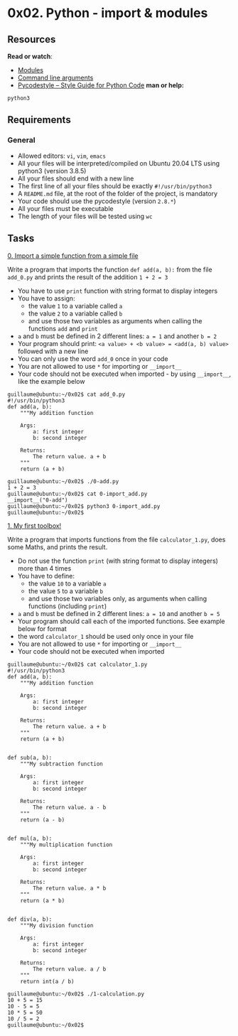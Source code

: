 # 0x02. Python - import & modules
## Resources
**Read or watch**:
* [Modules](https://docs.python.org/3/tutorial/modules.html)
* [Command line arguments](https://docs.python.org/3/tutorial/stdlib.html#command-line-arguments)
* [Pycodestyle – Style Guide for Python Code](https://pypi.org/project/pycodestyle/)
**man or help:**

`python3`
## Requirements
### General
* Allowed editors: `vi`, `vim`, `emacs`
* All your files will be interpreted/compiled on Ubuntu 20.04 LTS using python3 (version 3.8.5)
* All your files should end with a new line
* The first line of all your files should be exactly `#!/usr/bin/python3`
* A `README.md` file, at the root of the folder of the project, is mandatory
* Your code should use the pycodestyle (version `2.8.*`)
* All your files must be executable
* The length of your files will be tested using `wc`
## Tasks
[0. Import a simple function from a simple file](./0-add.py)

Write a program that imports the function `def add(a, b):` from the file `add_0.py` and prints the result of the addition `1 + 2 = 3`

* You have to use `print` function with string format to display integers
* You have to assign:
	* the value `1` to a variable called `a`
	* the value `2` to a variable called `b`
	* and use those two variables as arguments when calling the functions `add` and `print`
* `a` and `b` must be defined in 2 different lines: `a = 1` and another `b = 2`
* Your program should print: `<a value> + <b value> = <add(a, b) value>` followed with a new line
* You can only use the word `add_0` once in your code
* You are not allowed to use `*` for importing or `__import__`
* Your code should not be executed when imported - by using `__import__`, like the example below
```
guillaume@ubuntu:~/0x02$ cat add_0.py
#!/usr/bin/python3
def add(a, b):
    """My addition function

    Args:
        a: first integer
        b: second integer

    Returns:
        The return value. a + b
    """
    return (a + b)

guillaume@ubuntu:~/0x02$ ./0-add.py
1 + 2 = 3
guillaume@ubuntu:~/0x02$ cat 0-import_add.py
__import__("0-add")
guillaume@ubuntu:~/0x02$ python3 0-import_add.py
guillaume@ubuntu:~/0x02$
```
[1. My first toolbox!](./1-calculation.py)

Write a program that imports functions from the file `calculator_1.py`, does some Maths, and prints the result.

* Do not use the function `print` (with string format to display integers) more than 4 times
* You have to define:
	* the value `10` to a variable `a`
	* the value `5` to a variable `b`
	* and use those two variables only, as arguments when calling functions (including `print`)
* `a` and `b` must be defined in 2 different lines: `a = 10` and another `b = 5`
* Your program should call each of the imported functions. See example below for format
* the word `calculator_1` should be used only once in your file
* You are not allowed to use `*` for importing or `__import__`
* Your code should not be executed when imported
```
guillaume@ubuntu:~/0x02$ cat calculator_1.py
#!/usr/bin/python3
def add(a, b):
    """My addition function

    Args:
        a: first integer
        b: second integer

    Returns:
        The return value. a + b
    """
    return (a + b)


def sub(a, b):
    """My subtraction function

    Args:
        a: first integer
        b: second integer

    Returns:
        The return value. a - b
    """
    return (a - b)


def mul(a, b):
    """My multiplication function

    Args:
        a: first integer
        b: second integer

    Returns:
        The return value. a * b
    """
    return (a * b)


def div(a, b):
    """My division function

    Args:
        a: first integer
        b: second integer

    Returns:
        The return value. a / b
    """
    return int(a / b)

guillaume@ubuntu:~/0x02$ ./1-calculation.py
10 + 5 = 15
10 - 5 = 5
10 * 5 = 50
10 / 5 = 2
guillaume@ubuntu:~/0x02$
```
